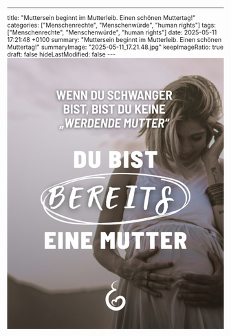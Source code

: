 ---
title: "Muttersein beginnt im Mutterleib. Einen schönen Muttertag!"
categories: ["Menschenrechte", "Menschenwürde", "human rights"]
tags: ["Menschenrechte", "Menschenwürde", "human rights"]
date: 2025-05-11 17:21:48 +0100
summary: "Muttersein beginnt im Mutterleib. Einen schönen Muttertag!"
summaryImage: "2025-05-11_17.21.48.jpg"
keepImageRatio: true
draft: false
hideLastModified: false
---[![Muttersein beginnt im Mutterleib. Einen schönen Muttertag!](2025-05-11_17.21.48.jpg "Muttersein beginnt im Mutterleib. Einen schönen Muttertag!")](https://www.sundaysforlife.org/de)